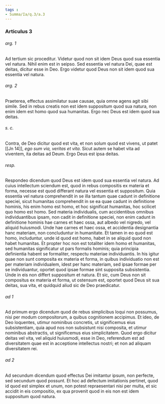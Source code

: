```yaml
---
tags : 
- Summa/Ia/q.3/a.3
---
```


### Articulus 3

###### arg. 1
Ad tertium sic proceditur. Videtur quod non sit idem Deus quod sua essentia vel natura. Nihil enim est in seipso. Sed essentia vel natura Dei, quae est deitas, dicitur esse in Deo. Ergo videtur quod Deus non sit idem quod sua essentia vel natura.

###### arg. 2
Praeterea, effectus assimilatur suae causae, quia omne agens agit sibi simile. Sed in rebus creatis non est idem suppositum quod sua natura, non enim idem est homo quod sua humanitas. Ergo nec Deus est idem quod sua deitas.

###### s. c.
Contra, de Deo dicitur quod est vita, et non solum quod est vivens, ut patet [[Jn 14]], *ego sum via, veritas et vita*. Sicut autem se habet vita ad viventem, ita deitas ad Deum. Ergo Deus est ipsa deitas.

###### resp.
Respondeo dicendum quod Deus est idem quod sua essentia vel natura. Ad cuius intellectum sciendum est, quod in rebus compositis ex materia et forma, necesse est quod differant natura vel essentia et suppositum. Quia essentia vel natura comprehendit in se illa tantum quae cadunt in definitione speciei, sicut humanitas comprehendit in se ea quae cadunt in definitione hominis, his enim homo est homo, et hoc significat humanitas, hoc scilicet quo homo est homo. Sed materia individualis, cum accidentibus omnibus individuantibus ipsam, non cadit in definitione speciei, non enim cadunt in definitione hominis hae carnes et haec ossa, aut albedo vel nigredo, vel aliquid huiusmodi. Unde hae carnes et haec ossa, et accidentia designantia hanc materiam, non concluduntur in humanitate. Et tamen in eo quod est homo, includuntur, unde id quod est homo, habet in se aliquid quod non habet humanitas. Et propter hoc non est totaliter idem homo et humanitas, sed humanitas significatur ut pars formalis hominis; quia principia definientia habent se formaliter, respectu materiae individuantis. In his igitur quae non sunt composita ex materia et forma, in quibus individuatio non est per materiam individualem, idest per hanc materiam, sed ipsae formae per se individuantur, oportet quod ipsae formae sint supposita subsistentia. Unde in eis non differt suppositum et natura. Et sic, cum Deus non sit compositus ex materia et forma, ut ostensum est, oportet quod Deus sit sua deitas, sua vita, et quidquid aliud sic de Deo praedicatur.

###### ad 1
Ad primum ergo dicendum quod de rebus simplicibus loqui non possumus, nisi per modum compositorum, a quibus cognitionem accipimus. Et ideo, de Deo loquentes, utimur nominibus concretis, ut significemus eius subsistentiam, quia apud nos non subsistunt nisi composita, et utimur nominibus abstractis, ut significemus eius simplicitatem. Quod ergo dicitur deitas vel vita, vel aliquid huiusmodi, esse in Deo, referendum est ad diversitatem quae est in acceptione intellectus nostri; et non ad aliquam diversitatem rei.

###### ad 2
Ad secundum dicendum quod effectus Dei imitantur ipsum, non perfecte, sed secundum quod possunt. Et hoc ad defectum imitationis pertinet, quod id quod est simplex et unum, non potest repraesentari nisi per multa, et sic accidit in eis compositio, ex qua provenit quod in eis non est idem suppositum quod natura.

